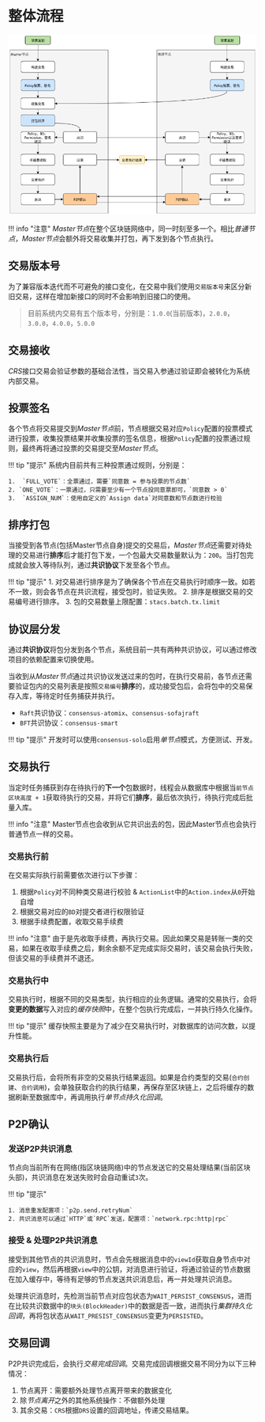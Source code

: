 # 整体流程

![交易流程](../images/design/transaction-process/main-process.png)



!!! info "注意"
	*Master节点*在整个区块链网络中，同一时刻至多一个。相比*普通节点*，*Master节点*会额外将交易收集并打包，再下发到各个节点执行。

## 交易版本号

为了兼容版本迭代而不可避免的接口变化，在交易中我们使用`交易版本号`来区分新旧交易，这样在增加新接口的同时不会影响到旧接口的使用。

>   目前系统内交易有五个版本号，分别是：`1.0.0`(当前版本)，`2.0.0`，`3.0.0`，`4.0.0`，`5.0.0`

## 交易接收

*CRS*接口交易会验证参数的基础合法性，当交易入参通过验证即会被转化为系统内部交易。

## 投票签名

各个节点将交易提交到*Master节点*前，节点根据交易对应`Policy`配置的投票模式进行投票，收集投票结果并收集投票的签名信息，根据`Policy`配置的投票通过规则，最终再将通过投票的交易提交至*Master节点*。


!!! tip "提示"
	系统内目前共有三种投票通过规则，分别是：
	
	1.  `FULL_VOTE`：全票通过，需要`同意数 = 参与投票的节点数`
 	2. `ONE_VOTE`：一票通过，只需要至少有一个节点投同意票即可，`同意数 > 0`
 	3.  `ASSIGN_NUM`：使用自定义的`Assign data`对同意数和节点数进行校验


## 排序打包

当接受到各节点(包括Master节点自身)提交的交易后，*Master节点*还需要对待处理的交易进行**排序**后才能打包下发，一个包最大交易数量默认为：`200`。当打包完成就会放入等待队列，通过**共识协议**下发至各个节点。

!!! tip "提示"
	1.  对交易进行排序是为了确保各个节点在交易执行时顺序一致。如若不一致，则会各节点在共识流程，接受包时，验证失败。
	2.  排序是根据交易的交易编号进行排序。
	3.  包的交易数量上限配置：`stacs.batch.tx.limit`

## 协议层分发

通过**共识协议**将包分发到各个节点，系统目前一共有两种共识协议，可以通过修改项目的依赖配置来切换使用。

当收到从*Master节点*通过共识协议发送过来的包时，在执行交易前，各节点还需要验证包内的交易列表是按照`交易编号`**排序**的，成功接受包后，会将包中的交易保存入库，等待定时任务捕获并执行。

*   `Raft`共识协议：`consensus-atomix`、`consensus-sofajraft`
*   `BFT`共识协议：`consensus-smart`

!!! tip "提示"
    开发时可以使用`consensus-solo`启用*单节点*模式，方便测试、开发。

## 交易执行

当定时任务捕获到存在待执行的**下一个**包数据时，线程会从数据库中根据当`前节点区块高度 + 1`获取待执行的交易，并将它们**排序**，最后依次执行，待执行完成后批量入库。

!!! info "注意"
	Master节点也会收到从它共识出去的包，因此Master节点也会执行普通节点一样的交易。

### 交易执行前

在交易实际执行前需要依次进行以下步骤：

1.  根据`Policy`对不同种类交易进行校验 & `ActionList`中的`Action.index`从`0`开始自增
2.  根据交易对应的`BD`对提交者进行权限验证
3.  根据手续费配置，收取交易手续费

!!! info "注意"
	由于是先收取手续费，再执行交易。因此如果交易是转账一类的交易，如果在收取手续费之后，剩余余额不足完成实际交易时，该交易会执行失败，但该交易的手续费并不退还。

### 交易执行中

交易执行时，根据不同的交易类型，执行相应的业务逻辑。通常的交易执行，会将**变更的数据**写入对应的*缓存快照*中，在整个包执行完成后，一并执行持久化操作。

!!! tip "提示"
	缓存快照主要是为了减少在交易执行时，对数据库的访问次数，以提升性能。

### 交易执行后

交易执行后，会将所有非空的交易执行结果返回。如果是合约类型的交易(`合约创建`、`合约调用`)，会单独获取合约的执行结果，再保存至区块链上，之后将缓存的数据刷新至数据库中，再调用执行*单节点持久化回调*。

## P2P确认

### 发送P2P共识消息

节点向当前所有在网络(指区块链网络)中的节点发送它的交易处理结果(当前区块头部)，共识消息在发送失败时会自动重试`3`次。

!!! tip "提示"

	1. 消息重发配置项：`p2p.send.retryNum`
 	2. 共识消息可以通过`HTTP`或`RPC`发送，配置项：`network.rpc:http|rpc`

### 接受 & 处理P2P共识消息

接受到其他节点的共识消息时，节点会先根据消息中的`viewId`获取自身节点中对应的`view`，然后再根据`view`中的公钥，对消息进行验证，将通过验证的节点数据在加入缓存中，等待有足够的节点发送共识消息后，再一并处理共识消息。

处理共识消息时，先检测当前节点对应包状态为`WAIT_PERSIST_CONSENSUS`，进而在比较共识数据中的`块头(BlockHeader)`中的数据是否一致，进而执行*集群持久化回调*，再将包状态从`WAIT_PRESIST_CONSENSUS`变更为`PERSISTED`。

## 交易回调

P2P共识完成后，会执行*交易完成回调*。交易完成回调根据交易不同分为以下三种情况：

1.  节点离开：需要额外处理节点离开带来的数据变化
2.  除*节点离开*之外的其他系统操作：不做额外处理
3.  其余交易：`CRS`根据`DRS`设置的回调地址，传递交易结果。